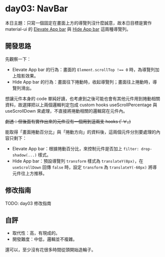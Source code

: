 # day03: NavBar

本日主題：只寫一個固定在畫面上方的導覽列沒什麼誠意，故本日目標是實作 material-ui 的 [Elevate App bar](https://mui.com/material-ui/react-app-bar/#elevate-app-bar) 與 [Hide App bar](https://mui.com/material-ui/react-app-bar/#hide-app-bar) 這兩種導覽列。

## 開發思路

先觀察一下：
- Elevate App bar 的行為：畫面的 `Element.scrollTop !== 0` 時，為導覽列加上陰影效果。
- Hide App bar 的行為：畫面往下捲動時，收起導覽列；畫面往上捲動時，導覽列滑出。

想讓元件本身的 code 單純好讀，也考慮到之後可能也會有其他元件用到捲動相關資料，故選擇把以上兩個邏輯判定包成 custom hooks useScrollPercentage 與 useScrollDown 來處理，不直接將捲動相關的邏輯寫在元件內。

~~劇透：但後面有實作出來的元件沒有一個用到這兩支 hooks (ﾟ∀。)~~

能取得「畫面捲動百分比」與「捲動方向」的資料後，這兩個元件分別要處理的內容只剩下：
- Elevate App bar：根據捲動百分比，來控制元件是否加上 `filter: drop-shadow(...)` 樣式。
- Hide App bar：預設導覽列 `transform` 樣式為 `translateY(0px)`，在 `useScrollDown` 回傳 `false` 時，設定 `transform` 為 `translateY(-60px)` 將導元件往上方推移。

## 修改指南

TODO: day03 修改指南

## 自評

- 取代性：高，有現成的。
- 開發難度：中低，邏輯並不複雜。

還可以，至少沒有花很多時間從頭開始造輪子。